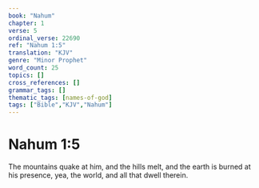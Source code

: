 ```yaml
---
book: "Nahum"
chapter: 1
verse: 5
ordinal_verse: 22690
ref: "Nahum 1:5"
translation: "KJV"
genre: "Minor Prophet"
word_count: 25
topics: []
cross_references: []
grammar_tags: []
thematic_tags: [names-of-god]
tags: ["Bible","KJV","Nahum"]
---
```


# Nahum 1:5

The mountains quake at him, and the hills melt, and the earth is burned at his presence, yea, the world, and all that dwell therein.

